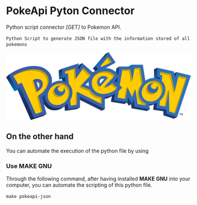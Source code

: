 # PokeApi Pyton Connector

Python script connector *[GET]* to Pokemon API.

    Python Script to generate JSON file with the information stored of all pokemons

!["Pokemon Logo"](img/pokemon_logo.png)

## On the other hand

You can automate the execution of the python file by using 

### Use MAKE GNU

Through the following command, after having installed **MAKE GNU** into your computer, you can automate the scripting of this python file.

```shell
make pokeapi-json
```